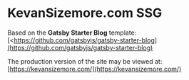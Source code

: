 # KevanSizemore.com SSG

Based on the **Gatsby Starter Blog** template: [<https://github.com/gatsbyjs/gatsby-starter-blog](https://github.com/gatsbyjs/gatsby-starter-blog)

The production version of the site may be viewed at: [https://kevansizemore.com/](https://kevansizemore.com/)
